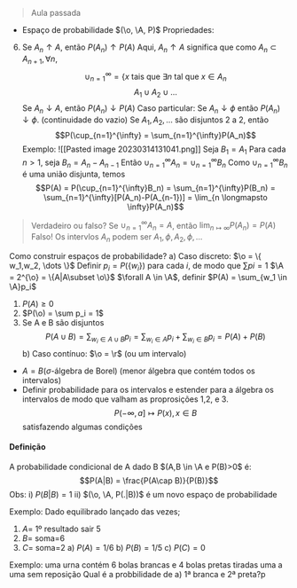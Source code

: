 $\newcommand{\A}{\mathbb{A}}$
$\newcommand{\o}{\Omega}$
> Aula passada

- Espaço de probabilidade $(\o, \A, P)$
Propriedades:
6) Se $A_n \uparrow A$, então $P(A_n)\uparrow P(A)$
Aqui, $A_n \uparrow A$ significa que como $A_n \subset A_{n+1}, \forall n$, 
$$\cup_{n=1}^{\infty} = \{x \mbox{ tais que } \exists n \mbox{ tal que } x\in A_n $$
$$A_1 \cup A_2 \cup \dots $$
 Se $A_n \downarrow A$, então $P(A_n)\downarrow P(A)$
 Caso particular: Se $A_n \downarrow \phi$ então $P(A_n)\downarrow \phi$. (continuidade do vazio)
 Se $A_1,A_2, \dots$ são disjuntos 2 a 2, então 
 $$P(\cup_{n=1}^{\infty} = \sum_{n=1}^{\infty}P(A_n)$$
 Exemplo: 
 ![[Pasted image 20230314131041.png]]
 Seja $B_1 = A_1$
 Para cada $n>1$, seja $B_n = A_n - A_{n-1}$
 Então $\cup_{n=1}^{\infty}A_n = \cup_{n=1}^{\infty}B_n$ 
 Como $\cup_{n=1}^{\infty}B_n$ é uma união disjunta, temos 
 $$P(A) = P(\cup_{n=1}^{\infty}B_n) = \sum_{n=1}^{\infty}P(B_n) = \sum_{n=1}^{\infty}[P(A_n)-P(A_{n-1})] = \lim_{n \longmapsto \infty}P(A_n)$$
 > Verdadeiro ou falso?
 > Se $\cup_{n=1}^{\infty}A_n=A$, então $\lim_{n\longmapsto\infty}P(A_n) = P(A)$
 > Falso!
 > Os intervlos $A_n$ podem ser 
 > $A_1, \phi, A_2, \phi, \dots$

Como construir espaços de probabilidade?
a) Caso discreto: $\o = \{ w_1,w_2, \dots \}$
Definir $p_i = P(\{w_i\})$ para cada $i$, de modo que $\sum pi=1$
$\A = 2^{\o} = \{A|A\subset \o\}$
$\forall A \in \A$, definir $P(A) = \sum_{w_1 \in \A}p_i$
1) $P(A)\geq 0$
2) $P(\o) = \sum p_i = 1$
3) Se A e B são disjuntos
$$P(A\cup B) = \sum_{w_i \in A \cup B}p_i = \sum_{w_i \in A}p_i + \sum_{w_i \in  B}p_i = P(A) + P(B)$$
b) Caso contínuo: $\o = \r$ (ou um intervalo)
- $A=B(\sigma$-álgebra de Borel) (menor álgebra que contém todos os intervalos)
- Definir probabilidade para os intervalos e estender para a álgebra os intervalos de modo que valham as proprosições 1,2, e 3.
$$P(-\infty, a] \longmapsto P(x), x \in B$$
satisfazendo algumas condições

#### Definição 
A probabilidade condicional de A dado B  $(A,B \in \A e P(B)>0$ é:
$$P(A|B) = \frac{P(A\cap B)}{P(B)}$$
Obs: i) $P(B|B) = 1$
ii) $(\o, \A, P(.|B))$ é um novo espaço de probabilidade

Exemplo: Dado equilibrado lançado das vezes;
1) $A =$ 1º resultado sair 5
2) $B =$ soma=6
3) $C =$ soma=2
a) $P(A) = 1/6$
b) $P(B) = 1/5$
c) $P(C) = 0$

Exemplo: uma urna contém 6 bolas brancas e 4 bolas pretas tiradas uma a uma sem reposição 
Qual é a probbilidade de 
a) 1ª branca e 2ª preta?p